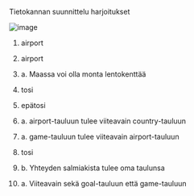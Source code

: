 Tietokannan suunnittelu harjoitukset

![image](https://github.com/user-attachments/assets/e2e6afe4-66ac-444c-8ec9-c69ab0f3883d)


1. airport

2. airport

3. a. Maassa voi olla monta lentokenttää

4. tosi

5. epätosi

6. a. airport-tauluun tulee viiteavain country-tauluun

7. a. game-tauluun tulee viiteavain airport-tauluun

8. tosi

9. b. Yhteyden salmiakista tulee oma taulunsa

10. a. Viiteavain sekä goal-tauluun että game-tauluun
